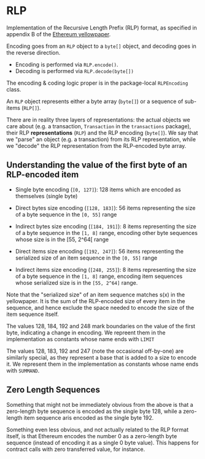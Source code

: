 # RLP

Implementation of the Recursive Length Prefix (RLP) format, as specified in appendix B of the
[Ethereum yellowpaper][yellow].

[yellow]: https://ethereum.github.io/yellowpaper/paper.pdf

Encoding goes from an `RLP` object to a `byte[]` object, and  decoding goes in the reverse direction.

- Encoding is performed via `RLP.encode()`.
- Decoding is performed via `RLP.decode(byte[])`

The encoding & coding logic proper is in the package-local `RLPEncoding` class.

An `RLP` object represents either a byte array (`byte[]`) or a sequence of sub-items (`RLP[]`).

There are in reality three layers of representations: the actual objects we care about (e.g. a
transaction, `Transaction` in the `transactions` package), their RLP **representations** (`RLP`)
and the RLP encoding (`byte[]`). We say that we "parse" an object (e.g. a transaction) from its
RLP representation, while we "decode" the RLP representation from the RLP-encoded byte array.

## Understanding the value of the first byte of an RLP-encoded item

- Single byte encoding (`[0, 127]`): 128 items which are encoded as themselves (single byte)
  
- Direct bytes size encoding (`[128, 183]`): 56 items representing the size of a byte sequence in
  the `[0, 55]` range
  
- Indirect bytes size encoding (`[184, 191]`): 8 items representing the size of a byte sequence
  in the `[1, 8]` range, encoding other byte sequences whose size is in the [55, 2^64[ range
  
- Direct items size encoding (`[192, 247]`): 56 items representing the serialized size of an item
  sequence in the `[0, 55]` range
  
- Indirect items size encoding (`[248, 255]`): 8 items representing the size of a byte sequence
  in the `[1, 8]` range, encoding item sequences whose serialized size is in the `[55, 2^64]`
  range.

Note that the "serialized size" of an item sequence matches s(x) in the yellowpaper. It is the
sum of the RLP-encoded size of every item in the sequence, and hence exclude the space needed to
encode the size of the item sequence itself.

The values 128, 184, 192 and 248 mark boundaries on the value of the first byte, indicating a
change in encoding. We repreent them in the implementation as constants whose name ends with
`LIMIT`

The values 128, 183, 192 and 247 (note the occasional off-by-one) are similarly special, as
they represent a base that is added to a size to encode it. We represent them in the
implementation as constants whose name ends with `SUMMAND`.

## Zero Length Sequences

Something that might not be immediately obvious from the above is that a zero-length byte sequence
is encoded as the single byte 128, while a zero-length item sequence aris encoded as the single byte
192.

Something even less obvious, and not actually related to the RLP format itself, is that Ethereum
encodes the number 0 as a zero-length byte sequence (instead of encoding it as a single 0 byte
value). This happens for contract calls with zero transferred value, for instance.
